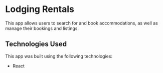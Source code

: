 # Lodging Rentals
This app allows users to search for and book accommodations, as well as manage their bookings and listings.

## Technologies Used

This app was built using the following technologies:

* React
